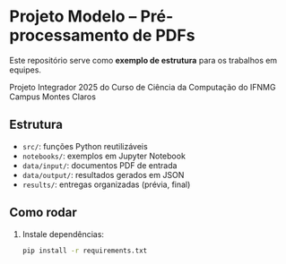 # Projeto Modelo – Pré-processamento de PDFs

Este repositório serve como **exemplo de estrutura** para os trabalhos em equipes.

Projeto Integrador 2025 do Curso de Ciência da Computação do IFNMG Campus Montes Claros

## Estrutura
- `src/`: funções Python reutilizáveis
- `notebooks/`: exemplos em Jupyter Notebook
- `data/input/`: documentos PDF de entrada
- `data/output/`: resultados gerados em JSON
- `results/`: entregas organizadas (prévia, final)

## Como rodar
1. Instale dependências:
   ```bash
   pip install -r requirements.txt
